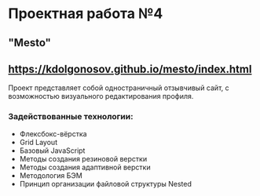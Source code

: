 # Проектная работа №4
## "Mesto"
## https://kdolgonosov.github.io/mesto/index.html

Проект представляет собой одностраничный отзывчивый сайт, с возможностью визуального редактирования профиля.

### Задействованные технологии:
- Флексбокс-вёрстка
- Grid Layout
- Базовый JavaScript
- Методы создания резиновой верстки
- Методы создания адаптивной верстки
- Методология БЭМ
- Принцип организации файловой структуры Nested